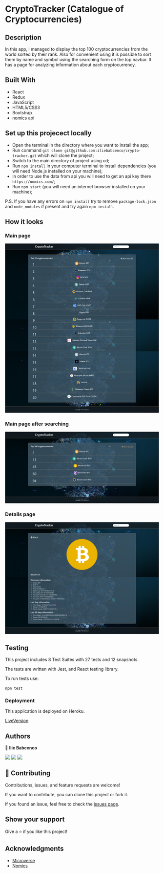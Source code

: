 # CryptoTracker (Catalogue of Cryptocurrencies)

## Description

In this app, I managed to display the top 100 cryptocurrencies from the world sorted by their rank.
Also for convenient using it is possible to sort them by name and symbol using the searching form on the top navbar.
It has a page for analyzing information about each cryptocurrency.

## Built With

- React
- Redux
- JavaScript
- HTML5/CSS3
- Bootstrap
- [nomics](https://nomics.com/) api

## Set up this projecect locally

- Open the terminal in the directory where you want to install the app;
- Run command `git clone git@github.com:iliebabcenco/crypto-tracker.git` which will clone the project;
- Switch to the main directory of project using cd;
- Run `npm install` in your computer terminal to install dependencies (you will need Node.js installed on your machine);
- In order to use the data from api you will need to get an api key there `https://nomics.com/`;
- Run `npm start` (you will need an internet browser installed on your machine);

P.S. If you have any errors on `npm install` try to remove `package-lock.json` and `node_modules` if present and try again `npm install`.

## How it looks

### Main page
![](src/assets/screenshots/1.png) 
### Main page after searching
![](src/assets/screenshots/2.png)  
### Details page
![](src/assets/screenshots/3.png) 

## Testing

This project includes 8 Test Suites with 27 tests and 12 snapshots.

The tests are written with Jest, and React testing library.

To run tests use:

`npm test`

### Deployment

This application is deployed on Heroku.

[LiveVersion](https://crypto-currencies-tracker.herokuapp.com/)

## Authors

👤 **Ilie Babcenco**

[![](https://img.shields.io/badge/GitHub-100000?style=for-the-badge&logo=github&logoColor=white)](https://github.com/iliebabcenco) [![](https://img.shields.io/badge/LinkedIn-0077B5?style=for-the-badge&logo=linkedin&logoColor=white)](https://www.linkedin.com/in/ilie-babcenco-72459a1b1/) [![](https://img.shields.io/badge/Twitter-1DA1F2?style=for-the-badge&logo=twitter&logoColor=white)](https://twitter.com/BabcencoIlie)

## 🤝 Contributing

Contributions, issues, and feature requests are welcome!

If you want to contribute, you can clone this project or fork it.

If you found an issue, feel free to check the [issues page](https://github.com/iliebabcenco/crypto-tracker/issues).

## Show your support

Give a ⭐️ if you like this project!

## Acknowledgments

- [Microverse](https://www.microverse.org/)
- [Nomics](https://nomics.com/)
